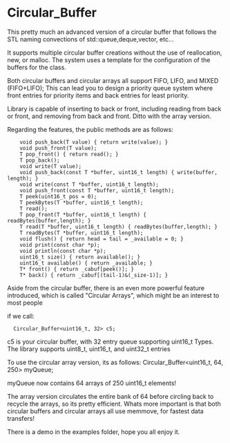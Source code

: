 # Circular_Buffer

This pretty much an advanced version of a circular buffer that follows the STL naming convections of std::queue,deque,vector, etc...

It supports multiple circular buffer creations without the use of reallocation, new, or malloc. The system uses a template for the configuration of the buffers for the class.

Both circular buffers and circular arrays all support FIFO, LIFO, and MIXED (FIFO+LIFO); This can lead you to design a priority queue system where front entries for priority items and back entries for least priority.

Library is capable of inserting to back or front, including reading from back or front, and removing from back and front. Ditto with the array version.

Regarding the features, the public methods are as follows:

        void push_back(T value) { return write(value); }
        void push_front(T value);
        T pop_front() { return read(); }
        T pop_back();
        void write(T value);
        void push_back(const T *buffer, uint16_t length) { write(buffer, length); }
        void write(const T *buffer, uint16_t length);
        void push_front(const T *buffer, uint16_t length);
        T peek(uint16_t pos = 0);
        T peekBytes(T *buffer, uint16_t length);
        T read();
        T pop_front(T *buffer, uint16_t length) { readBytes(buffer,length); }
        T read(T *buffer, uint16_t length) { readBytes(buffer,length); }
        T readBytes(T *buffer, uint16_t length);
        void flush() { return head = tail = _available = 0; }
        void print(const char *p);
        void println(const char *p);
        uint16_t size() { return available(); }
        uint16_t available() { return _available; }
        T* front() { return _cabuf[peek()]; }
        T* back() { return _cabuf[(tail-1)&(_size-1)]; }
        
Aside from the circular buffer, there is an even more powerful feature introduced, which is called "Circular Arrays", which might be an interest to most people

if we call:

      Circular_Buffer<uint16_t, 32> c5;

c5 is your circular buffer, with 32 entry queue supporting uint16_t Types.
The library supports uint8_t, uint16_t, and uint32_t entries

To use the circular array version, its as follows:
        Circular_Buffer<uint16_t, 64, 250> myQueue;

myQueue now contains 64 arrays of 250 uint16_t elements!

The array version circulates the entire bank of 64 before circling back to recycle the arrays, so its pretty efficient.
Whats more important is that both circular buffers and circular arrays all use memmove, for fastest data transfers!



There is a demo in the examples folder, hope you all enjoy it.
